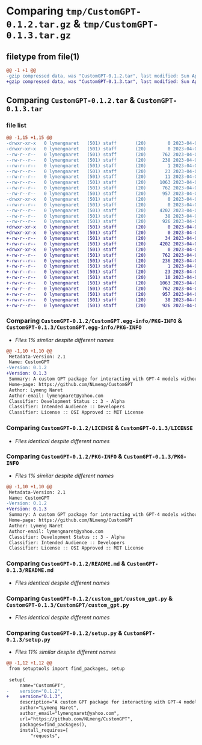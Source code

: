 # Comparing `tmp/CustomGPT-0.1.2.tar.gz` & `tmp/CustomGPT-0.1.3.tar.gz`

## filetype from file(1)

```diff
@@ -1 +1 @@
-gzip compressed data, was "CustomGPT-0.1.2.tar", last modified: Sun Apr  9 06:27:20 2023, max compression
+gzip compressed data, was "CustomGPT-0.1.3.tar", last modified: Sun Apr  9 06:47:12 2023, max compression
```

## Comparing `CustomGPT-0.1.2.tar` & `CustomGPT-0.1.3.tar`

### file list

```diff
@@ -1,15 +1,15 @@
-drwxr-xr-x   0 lymengnaret   (501) staff       (20)        0 2023-04-09 06:27:20.908912 CustomGPT-0.1.2/
-drwxr-xr-x   0 lymengnaret   (501) staff       (20)        0 2023-04-09 06:27:20.908401 CustomGPT-0.1.2/CustomGPT.egg-info/
--rw-r--r--   0 lymengnaret   (501) staff       (20)      762 2023-04-09 06:27:20.000000 CustomGPT-0.1.2/CustomGPT.egg-info/PKG-INFO
--rw-r--r--   0 lymengnaret   (501) staff       (20)      238 2023-04-09 06:27:20.000000 CustomGPT-0.1.2/CustomGPT.egg-info/SOURCES.txt
--rw-r--r--   0 lymengnaret   (501) staff       (20)        1 2023-04-09 06:27:20.000000 CustomGPT-0.1.2/CustomGPT.egg-info/dependency_links.txt
--rw-r--r--   0 lymengnaret   (501) staff       (20)       23 2023-04-09 06:27:20.000000 CustomGPT-0.1.2/CustomGPT.egg-info/requires.txt
--rw-r--r--   0 lymengnaret   (501) staff       (20)       11 2023-04-09 06:27:20.000000 CustomGPT-0.1.2/CustomGPT.egg-info/top_level.txt
--rw-r--r--   0 lymengnaret   (501) staff       (20)     1063 2023-04-09 05:26:04.000000 CustomGPT-0.1.2/LICENSE
--rw-r--r--   0 lymengnaret   (501) staff       (20)      762 2023-04-09 06:27:20.908794 CustomGPT-0.1.2/PKG-INFO
--rw-r--r--   0 lymengnaret   (501) staff       (20)      957 2023-04-09 05:57:50.000000 CustomGPT-0.1.2/README.md
-drwxr-xr-x   0 lymengnaret   (501) staff       (20)        0 2023-04-09 06:27:20.908628 CustomGPT-0.1.2/custom_gpt/
--rw-r--r--   0 lymengnaret   (501) staff       (20)        0 2023-04-09 05:26:37.000000 CustomGPT-0.1.2/custom_gpt/__init__.py
--rw-r--r--   0 lymengnaret   (501) staff       (20)     4202 2023-04-09 06:26:37.000000 CustomGPT-0.1.2/custom_gpt/custom_gpt.py
--rw-r--r--   0 lymengnaret   (501) staff       (20)       38 2023-04-09 06:27:20.908949 CustomGPT-0.1.2/setup.cfg
--rw-r--r--   0 lymengnaret   (501) staff       (20)      926 2023-04-09 06:27:09.000000 CustomGPT-0.1.2/setup.py
+drwxr-xr-x   0 lymengnaret   (501) staff       (20)        0 2023-04-09 06:47:12.263093 CustomGPT-0.1.3/
+drwxr-xr-x   0 lymengnaret   (501) staff       (20)        0 2023-04-09 06:47:12.261791 CustomGPT-0.1.3/CustomGPT/
+-rw-r--r--   0 lymengnaret   (501) staff       (20)       34 2023-04-09 06:46:21.000000 CustomGPT-0.1.3/CustomGPT/__init__.py
+-rw-r--r--   0 lymengnaret   (501) staff       (20)     4202 2023-04-09 06:26:37.000000 CustomGPT-0.1.3/CustomGPT/custom_gpt.py
+drwxr-xr-x   0 lymengnaret   (501) staff       (20)        0 2023-04-09 06:47:12.262624 CustomGPT-0.1.3/CustomGPT.egg-info/
+-rw-r--r--   0 lymengnaret   (501) staff       (20)      762 2023-04-09 06:47:12.000000 CustomGPT-0.1.3/CustomGPT.egg-info/PKG-INFO
+-rw-r--r--   0 lymengnaret   (501) staff       (20)      236 2023-04-09 06:47:12.000000 CustomGPT-0.1.3/CustomGPT.egg-info/SOURCES.txt
+-rw-r--r--   0 lymengnaret   (501) staff       (20)        1 2023-04-09 06:47:12.000000 CustomGPT-0.1.3/CustomGPT.egg-info/dependency_links.txt
+-rw-r--r--   0 lymengnaret   (501) staff       (20)       23 2023-04-09 06:47:12.000000 CustomGPT-0.1.3/CustomGPT.egg-info/requires.txt
+-rw-r--r--   0 lymengnaret   (501) staff       (20)       10 2023-04-09 06:47:12.000000 CustomGPT-0.1.3/CustomGPT.egg-info/top_level.txt
+-rw-r--r--   0 lymengnaret   (501) staff       (20)     1063 2023-04-09 05:26:04.000000 CustomGPT-0.1.3/LICENSE
+-rw-r--r--   0 lymengnaret   (501) staff       (20)      762 2023-04-09 06:47:12.262841 CustomGPT-0.1.3/PKG-INFO
+-rw-r--r--   0 lymengnaret   (501) staff       (20)      957 2023-04-09 05:57:50.000000 CustomGPT-0.1.3/README.md
+-rw-r--r--   0 lymengnaret   (501) staff       (20)       38 2023-04-09 06:47:12.263128 CustomGPT-0.1.3/setup.cfg
+-rw-r--r--   0 lymengnaret   (501) staff       (20)      926 2023-04-09 06:47:03.000000 CustomGPT-0.1.3/setup.py
```

### Comparing `CustomGPT-0.1.2/CustomGPT.egg-info/PKG-INFO` & `CustomGPT-0.1.3/CustomGPT.egg-info/PKG-INFO`

 * *Files 1% similar despite different names*

```diff
@@ -1,10 +1,10 @@
 Metadata-Version: 2.1
 Name: CustomGPT
-Version: 0.1.2
+Version: 0.1.3
 Summary: A custom GPT package for interacting with GPT-4 models without using the OpenAI API.
 Home-page: https://github.com/NLmeng/CustomGPT
 Author: Lymeng Naret
 Author-email: lymengnaret@yahoo.com
 Classifier: Development Status :: 3 - Alpha
 Classifier: Intended Audience :: Developers
 Classifier: License :: OSI Approved :: MIT License
```

### Comparing `CustomGPT-0.1.2/LICENSE` & `CustomGPT-0.1.3/LICENSE`

 * *Files identical despite different names*

### Comparing `CustomGPT-0.1.2/PKG-INFO` & `CustomGPT-0.1.3/PKG-INFO`

 * *Files 1% similar despite different names*

```diff
@@ -1,10 +1,10 @@
 Metadata-Version: 2.1
 Name: CustomGPT
-Version: 0.1.2
+Version: 0.1.3
 Summary: A custom GPT package for interacting with GPT-4 models without using the OpenAI API.
 Home-page: https://github.com/NLmeng/CustomGPT
 Author: Lymeng Naret
 Author-email: lymengnaret@yahoo.com
 Classifier: Development Status :: 3 - Alpha
 Classifier: Intended Audience :: Developers
 Classifier: License :: OSI Approved :: MIT License
```

### Comparing `CustomGPT-0.1.2/README.md` & `CustomGPT-0.1.3/README.md`

 * *Files identical despite different names*

### Comparing `CustomGPT-0.1.2/custom_gpt/custom_gpt.py` & `CustomGPT-0.1.3/CustomGPT/custom_gpt.py`

 * *Files identical despite different names*

### Comparing `CustomGPT-0.1.2/setup.py` & `CustomGPT-0.1.3/setup.py`

 * *Files 11% similar despite different names*

```diff
@@ -1,12 +1,12 @@
 from setuptools import find_packages, setup
 
 setup(
     name="CustomGPT",
-    version="0.1.2",
+    version="0.1.3",
     description="A custom GPT package for interacting with GPT-4 models without using the OpenAI API.",
     author="Lymeng Naret",
     author_email="lymengnaret@yahoo.com",
     url="https://github.com/NLmeng/CustomGPT",
     packages=find_packages(),
     install_requires=[
         "requests",
```


